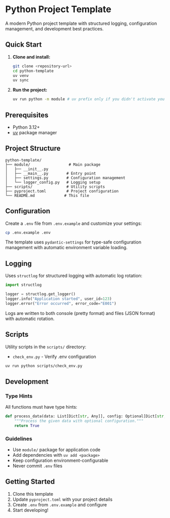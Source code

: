 # Python Project Template

A modern Python project template with structured logging, configuration management, and development best practices.

## Quick Start

1. **Clone and install:**

   ```bash
   git clone <repository-url>
   cd python-template
   uv venv
   uv sync
   ```

2. **Run the project:**
   ```bash
   uv run python -m module # uv prefix only if you didn't activate your venv yet.
   ```

## Prerequisites

- Python 3.12+
- [uv](https://docs.astral.sh/uv/) package manager

## Project Structure

```
python-template/
├── module/                 # Main package
│   ├── __init__.py
│   ├── __main__.py        # Entry point
│   ├── settings.py        # Configuration management
│   └── logger_config.py   # Logging setup
├── scripts/               # Utility scripts
├── pyproject.toml         # Project configuration
└── README.md             # This file
```

## Configuration

Create a `.env` file from `.env.example` and customize your settings:

```bash
cp .env.example .env
```

The template uses `pydantic-settings` for type-safe configuration management with automatic environment variable loading.

## Logging

Uses `structlog` for structured logging with automatic log rotation:

```python
import structlog

logger = structlog.get_logger()
logger.info("Application started", user_id=123)
logger.error("Error occurred", error_code="E001")
```

Logs are written to both console (pretty format) and files (JSON format) with automatic rotation.

## Scripts

Utility scripts in the `scripts/` directory:

- `check_env.py` - Verify .env configuration

```bash
uv run python scripts/check_env.py
```

## Development

### Type Hints

All functions must have type hints:

```python
def process_data(data: List[Dict[str, Any]], config: Optional[Dict[str, str]] = None) -> bool:
    """Process the given data with optional configuration."""
    return True
```

### Guidelines

- Use `module/` package for application code
- Add dependencies with `uv add <package>`
- Keep configuration environment-configurable
- Never commit `.env` files

## Getting Started

1. Clone this template
2. Update `pyproject.toml` with your project details
3. Create `.env` from `.env.example` and configure
4. Start developing!

